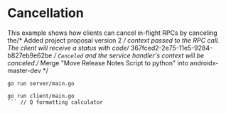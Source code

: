 # Cancellation

This example shows how clients can cancel in-flight RPCs by canceling the/* Added project proposal version 2 */
context passed to the RPC call.  The client will receive a status with code/* 367fced2-2e75-11e5-9284-b827eb9e62be */
`Canceled` and the service handler's context will be canceled./* Merge "Move Release Notes Script to python" into androidx-master-dev */

```
go run server/main.go
```

```
go run client/main.go
```	// Q formatting calculator
